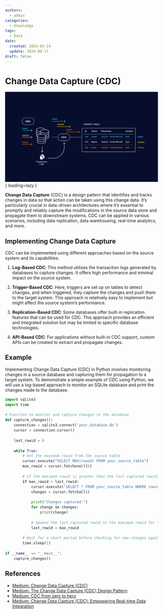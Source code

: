 ```yaml
---
authors:
  - admin
categories:
  - Knowledge
tags:
  - Data
date:
  created: 2024-03-24
  update: 2024-09-17
draft: false
---
```


# Change Data Capture (CDC)

![Change Data Capture](img/data-cdc-01.png){ loading=lazy }

**Change Data Capture** (CDC) is a design pattern that identifies and tracks changes
in data so that action can be taken using this change data. It’s particularly
crucial in data-driven architectures where it’s essential to promptly and reliably
capture the modifications in the source data store and propagate them to downstream
systems. CDC can be applied in various scenarios, including data replication,
data warehousing, real-time analytics, and more.

<!-- more -->

## Implementing Change Data Capture

CDC can be implemented using different approaches based on the source system and
its capabilities:

1. **Log-Based CDC**: This method utilizes the transaction logs generated by
   databases to capture changes. It offers high performance and minimal impact
   on the source system.

2. **Trigger-Based CDC**: Here, triggers are set up on tables to detect changes,
   and when triggered, they capture the changes and push them to the target
   system. This approach is relatively easy to implement but might affect the
   source system’s performance.

3. **Replication-Based CDC**: Some databases offer built-in replication features
   that can be used for CDC. This approach provides an efficient and integrated
   solution but may be limited to specific database technologies.

4. **API-Based CDC**: For applications without built-in CDC support, custom APIs
   can be created to extract and propagate changes.

## Example

Implementing Change Data Capture (CDC) in Python involves monitoring changes in
a source database and capturing them for propagation to a target system.
To demonstrate a simple example of CDC using Python, we will use a log-based
approach to monitor an SQLite database and print the changes made to the database.

```python
import sqlite3
import time

# Function to monitor and capture changes in the database
def capture_changes():
    connection = sqlite3.connect('your_database.db')
    cursor = connection.cursor()

    last_rowid = 0

    while True:
        # Get the maximum rowid from the source table
        cursor.execute("SELECT MAX(rowid) FROM your_source_table")
        max_rowid = cursor.fetchone()[0]

        # If the maximum rowid is greater than the last captured rowid, there are new changes
        if max_rowid > last_rowid:
            cursor.execute("SELECT * FROM your_source_table WHERE rowid > ?", (last_rowid,))
            changes = cursor.fetchall()

            print("Changes captured:")
            for change in changes:
                print(change)

            # Update the last captured rowid to the maximum rowid for the next iteration
            last_rowid = max_rowid

        # Wait for a short period before checking for new changes again
        time.sleep(1)

if __name__ == "__main__":
    capture_changes()
```

## References

- [Medium: Change Data Capture (CDC)](https://medium.com/@venkatkarthick15/change-data-capture-cdc-3a076c9bdaa3)
- [Medium: The Change Data Capture (CDC) Design Pattern](https://medium.com/@luishrsoares/the-change-data-capture-cdc-design-pattern-fa8d3adc964f)
- [Medium: CDC from zero to hero](https://medium.com/plumbersofdatascience/cdc-from-zero-to-hero-a5a2fb8ee67b)
- [Medium: Change Data Capture (CDC): Empowering Real-time Data Integration](https://medium.com/@evertongomede/change-data-capture-cdc-empowering-real-time-data-integration-d83317af82ef)
